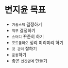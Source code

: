 # 변지윤 목표

- `기술스택` 결정하기
- `직무` 결정하기
- `스터디` 꾸준히 하기
- `포트폴리오` 정리 미리미리 하기
- `깃 관리` 잘하기
- `운동`하기 
- 좋은 `인간관계` 만들기